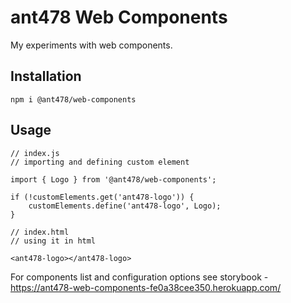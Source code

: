 # ant478 Web Components

My experiments with web components.

## Installation
```
npm i @ant478/web-components
```

## Usage
```
// index.js
// importing and defining custom element

import { Logo } from '@ant478/web-components';

if (!customElements.get('ant478-logo')) {
    customElements.define('ant478-logo', Logo);
}

// index.html
// using it in html

<ant478-logo></ant478-logo>
```

For components list and configuration options see storybook - https://ant478-web-components-fe0a38cee350.herokuapp.com/

